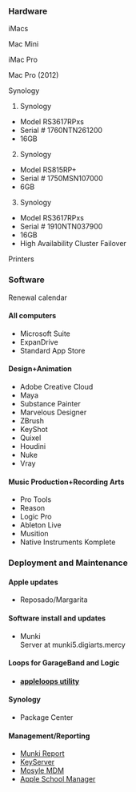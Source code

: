 ### Hardware

iMacs

Mac Mini

iMac Pro

Mac Pro (2012)

Synology  
1. Synology
 - Model RS3617RPxs
 - Serial # 1760NTN261200
 - 16GB
2. Synology
 - Model RS815RP+
 - Serial # 1750MSN107000
 - 6GB
3. Synology
 - Model RS3617RPxs
 - Serial # 1910NTN037900
 - 16GB
 - High Availability Cluster Failover

Printers

### Software

Renewal calendar

#### All computers

-   Microsoft Suite
-   ExpanDrive
-   Standard App Store

#### Design+Animation

-   Adobe Creative Cloud
-   Maya
-   Substance Painter
-   Marvelous Designer
-   ZBrush
-   KeyShot
-   Quixel
-   Houdini
-   Nuke
-   Vray

#### Music Production+Recording Arts

-   Pro Tools
-   Reason
-   Logic Pro
-   Ableton Live
-   Musition
-   Native Instruments Komplete

### __Deployment and Maintenance__  

#### Apple updates

-   Reposado/Margarita

#### Software install and updates

-   Munki  
    Server at munki5.digiarts.mercy

#### Loops for GarageBand and Logic

-   #### [appleloops utility](https://github.com/carlashley/appleLoops)

#### Synology

-   Package Center

#### Management/Reporting

-   [Munki Report](http://munki5.digiarts.mercy/report/)
-   [KeyServer](http://license2.digiarts.mercy:8081/software)
-   [Mosyle MDM](https://mybusiness.mosyle.com)
-   [Apple School Manager](https://school.apple.com)

